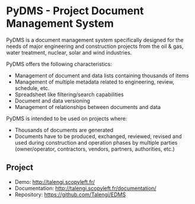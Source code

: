 PyDMS - Project Document Management System
============================================

PyDMS is a document management system specifically designed for the needs of major engineering and construction projects from the oil & gas, water treatment, nuclear, solar and wind industries.

PyDMS offers the following characteristics:
* Management of document and data lists containing thousands of items
* Management of multiple metadata related to engineering, review, schedule, etc.
* Spreadsheet like filtering/search capabilities 
* Document and data versioning
* Management of relationships between documents and data

PyDMS is intended to be used on projects where:
* Thousands of documents are generated 
* Documents have to be produced, exchanged, reviewed, revised and used during construction and operation phases by multiple parties (owner/operator, contractors, vendors, partners, authorities, etc.)


Project
-------

* Demo: http://talengi.scopyleft.fr/
* Documentation: http://talengi.scopyleft.fr/documentation/
* Repository: https://github.com/Talengi/EDMS
